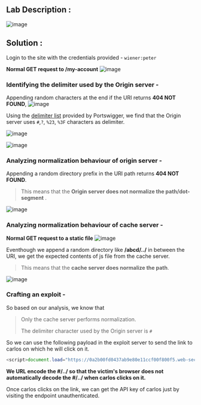 ## Lab Description :

![image](https://github.com/user-attachments/assets/3dbb50b3-7759-45c2-af1d-505ab80e0c55)

## Solution :

Login to the site with the credentials provided - `wiener:peter`

**Normal GET request to /my-account** 
![image](https://github.com/user-attachments/assets/d11db6b8-4d26-467d-9092-643cc655aa61)

### Identifying the delimiter used by the Origin server -

Appending random characters at the end if the URI returns **404 NOT FOUND**,
![image](https://github.com/user-attachments/assets/f552fa26-ff48-45cb-98f5-8d8b7562f6f5)

Using the [delimiter list](https://portswigger.net/web-security/web-cache-deception/wcd-lab-delimiter-list) provided by Portswigger, we find that the Origin server uses `#`,`?`, `%23`, `%3F` characters as delimiter.

![image](https://github.com/user-attachments/assets/925b87d5-26e0-4ead-bc4a-20df80849119)

![image](https://github.com/user-attachments/assets/650f434d-dad1-448d-9998-300dde9d4919)

###  Analyzing normalization behaviour of origin server -

Appending a random directory prefix in the URI path returns **404 NOT FOUND**.

> This means that the **Origin server does not normalize the path/dot-segment** .

![image](https://github.com/user-attachments/assets/0a684d83-b49f-48c6-92c4-79fb48878a76)

### Analyzing normalization behaviour of cache server -

**Normal GET request to a static file**
![image](https://github.com/user-attachments/assets/bc8f6bff-08f0-4032-82fb-d0bd9379c0f7)

Eventhough we append a random directory like **/abcd/../** in between the URI, we get the expected contents of js file from the cache server.

> This means that the **cache server does normalize the path**.

![image](https://github.com/user-attachments/assets/1dec6abf-a170-4e99-b121-c5d459ed95d4)

### Crafting an exploit -

So based on our analysis, we know that

> Only the cache server performs normalization.
>
> The delimiter character used by the Origin server is `#`

So we can use the following payload in the exploit server to send the link to carlos on which he will click on it.

```js
<script>document.load="https://0a2b00fd0437ab9e80e11ccf00f800f5.web-security-academy.net/my-account%23%2f%2e%2e%2fresources/labheader/js/labHeader.js"</script>
```

**We URL encode the #/../ so that the victim's browser does not automatically decode the #/../ when carlos clicks on it.**

Once carlos clicks on the link, we can get the API key of carlos just by visiting the endpoint unauthenticated.

